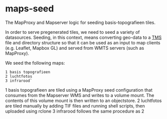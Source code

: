 # maps-seed

The MapProxy and Mapserver logic for seeding basis-topografieen tiles.

In order to serve pregenerated tiles, we need to seed a variety of datasources.
Seeding, in this context, means converting geo-data to a [TMS](https://en.wikipedia.org/wiki/Tile_Map_Service) file and directory structure so that it can be used as an input to map clients (e.g.  Leaflet, Mapbox GL) and served from WMTS servers (such as MapProxy).

We seed the following maps:

    1 basis topografieen
    2 luchtfotos
    3 infrarood`

1 basis topografieen are tiled using a MapProxy seed configuration that consumes from the Mapserver WMS and writes to a volume mount. The contents of this volume mount is then written to an objectstore.
2 luchtfotos are tiled manually by adding TIF files and running shell scripts, then uploaded using rclone
3 infrarood follows the same procedure as 2